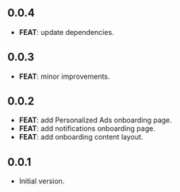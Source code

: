 ## 0.0.4

 - **FEAT**: update dependencies.

## 0.0.3

 - **FEAT**: minor improvements.

## 0.0.2

- **FEAT**: add Personalized Ads onboarding page.
- **FEAT**: add notifications onboarding page.
- **FEAT**: add onboarding content layout.

## 0.0.1

- Initial version.
